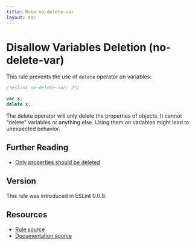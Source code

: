 ```yaml
---
title: Rule no-delete-var
layout: doc
---
```

<!-- Note: No pull requests accepted for this file. See README.md in the root directory for details. -->
# Disallow Variables Deletion (no-delete-var)

This rule prevents the use of `delete` operator on variables:

```js
/*eslint no-delete-var: 2*/

var x;
delete x;
```

The delete operator will only delete the properties of objects. It cannot "delete" variables or anything else. Using them on variables might lead to unexpected behavior.

## Further Reading

* [Only properties should be deleted](http://jslinterrors.com/only-properties-should-be-deleted/)

## Version

This rule was introduced in ESLint 0.0.9.

## Resources

* [Rule source](https://github.com/eslint/eslint/tree/master/lib/rules/no-delete-var.js)
* [Documentation source](https://github.com/eslint/eslint/tree/master/docs/rules/no-delete-var.md)
